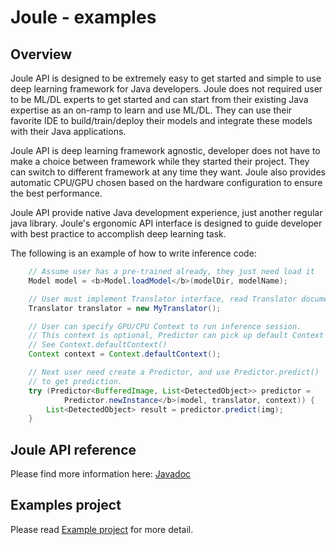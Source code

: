 Joule - examples
================

## Overview

Joule API is designed to be extremely easy to get started and simple to
use deep learning framework for Java developers. Joule does not required user to be ML/DL experts to get started
and can start from their existing Java expertise as an on-ramp to learn and use ML/DL. They can
use their favorite IDE to build/train/deploy their models and integrate these models with their
Java applications. 

Joule API is deep learning framework agnostic, developer does not have to make a choice
between framework while they started their project. They can switch to different framework at any
time they want. Joule also provides automatic CPU/GPU chosen based on the hardware configuration to ensure the best performance.

Joule API provide native Java development experience, just another regular java library.
Joule's ergonomic API interface is designed to guide developer with best practice to accomplish
deep learning task.

The following is an example of how to write inference code:

```java
    // Assume user has a pre-trained already, they just need load it
    Model model = <b>Model.loadModel</b>(modelDir, modelName);

    // User must implement Translator interface, read Translator document for detail.
    Translator translator = new MyTranslator();

    // User can specify GPU/CPU Context to run inference session.
    // This context is optional, Predictor can pick up default Context if not specified.
    // See Context.defaultContext()
    Context context = Context.defaultContext();

    // Next user need create a Predictor, and use Predictor.predict()
    // to get prediction.
    try (Predictor<BufferedImage, List<DetectedObject>> predictor =
            Predictor.newInstance</b>(model, translator, context)) {
        List<DetectedObject> result = predictor.predict(img);
    }
```

## Joule API reference

Please find more information here: [Javadoc](https://joule.s3.amazonaws.com/java-api/index.html)

## Examples project

Please read [Example project](examples.md) for more detail.

